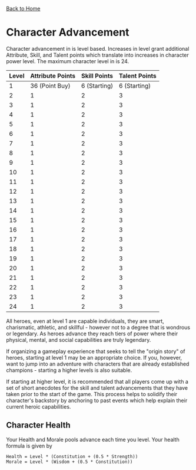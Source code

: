 [Back to Home](../../README.md)

# Character Advancement

Character advancement in <SYSTEM> is level based. Increases in level grant additional Attribute, Skill, and Talent points which translate into increases in character power level. The maximum character level in <SYSTEM> is 24.

| Level | Attribute Points | Skill Points | Talent Points |
| ----- | ---------------- | ------------ | ------------- |
| 1     | 36 (Point Buy)   | 6 (Starting) | 6 (Starting)  |
| 2     | 1                | 2            | 3             |
| 3     | 1                | 2            | 3             |
| 4     | 1                | 2            | 3             |
| 5     | 1                | 2            | 3             |
| 6     | 1                | 2            | 3             |
| 7     | 1                | 2            | 3             |
| 8     | 1                | 2            | 3             |
| 9     | 1                | 2            | 3             |
| 10    | 1                | 2            | 3             |
| 11    | 1                | 2            | 3             |
| 12    | 1                | 2            | 3             |
| 13    | 1                | 2            | 3             |
| 14    | 1                | 2            | 3             |
| 15    | 1                | 2            | 3             |
| 16    | 1                | 2            | 3             |
| 17    | 1                | 2            | 3             |
| 18    | 1                | 2            | 3             |
| 19    | 1                | 2            | 3             |
| 20    | 1                | 2            | 3             |
| 21    | 1                | 2            | 3             |
| 22    | 1                | 2            | 3             |
| 23    | 1                | 2            | 3             |
| 24    | 1                | 2            | 3             |

All heroes, even at level 1 are capable individuals, they are smart, charismatic, athletic, and skillful - however not to a degree that is wondrous or legendary. As heroes advance they reach tiers of power where their physical, mental, and social capabilities are truly legendary. 

If organizing a gameplay experience that seeks to tell the "origin story" of heroes, starting at level 1 may be an appropriate choice. If you, however, want to jump into an adventure with characters that are already established champions - starting a higher levels is also suitable. 

If starting at higher level, it is recommended that all players come up with a set of short anecdotes for the skill and talent advancements that they have taken prior to the start of the game. This process helps to solidify their character's backstory by anchoring to past events which help explain their current heroic capabilities.

## Character Health

Your Health and Morale pools advance each time you level. Your health formula is given by

```
Health = Level * (Constitution + (0.5 * Strength))
Morale = Level * (Wisdom + (0.5 * Constitution))
```

